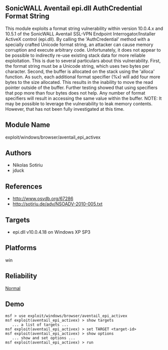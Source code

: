 ## SonicWALL Aventail epi.dll AuthCredential Format String

This module exploits a format string vulnerability within 
version 10.0.4.x and 10.5.1 of the SonicWALL Aventail 
SSL-VPN Endpoint Interrogator/Installer ActiveX control 
(epi.dll). By calling the 'AuthCredential' method with a 
specially crafted Unicode format string, an attacker can 
cause memory corruption and execute arbitrary code. 
Unfortunately, it does not appear to be possible to 
indirectly re-use existing stack data for more reliable 
exploitation. This is due to several particulars about this 
vulnerability. First, the format string must be a Unicode 
string, which uses two bytes per character. Second, the 
buffer is allocated on the stack using the 'alloca' 
function. As such, each additional format specifier (%x) 
will add four more bytes to the size allocated. This results 
in the inability to move the read pointer outside of the 
buffer. Further testing showed that using specifiers that 
pop more than four bytes does not help. Any number of format 
specifiers will result in accessing the same value within 
the buffer. NOTE: It may be possible to leverage the 
vulnerability to leak memory contents. However, that has not 
been fully investigated at this time.


## Module Name
exploit/windows/browser/aventail_epi_activex

## Authors
* Nikolas Sotiriu
* jduck


## References
* http://www.osvdb.org/67286
* http://sotiriu.de/adv/NSOADV-2010-005.txt



## Targets
* epi.dll v10.0.4.18 on Windows XP SP3


## Platforms
win

## Reliability
[Normal](https://github.com/rapid7/metasploit-framework/wiki/Exploit-Ranking)

## Demo

```
msf > use exploit/windows/browser/aventail_epi_activex
msf exploit(aventail_epi_activex) > show targets
   ... a list of targets ...
msf exploit(aventail_epi_activex) > set TARGET <target-id>
msf exploit(aventail_epi_activex) > show options
   ... show and set options ...
msf exploit(aventail_epi_activex) > run
```
    
    